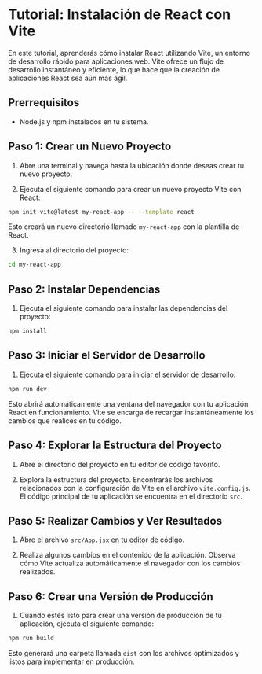 # Tutorial: Instalación de React con Vite

En este tutorial, aprenderás cómo instalar React utilizando Vite, un entorno de desarrollo rápido para aplicaciones web. Vite ofrece un flujo de desarrollo instantáneo y eficiente, lo que hace que la creación de aplicaciones React sea aún más ágil.

## Prerrequisitos

- Node.js y npm instalados en tu sistema.

## Paso 1: Crear un Nuevo Proyecto

1. Abre una terminal y navega hasta la ubicación donde deseas crear tu nuevo proyecto.

2. Ejecuta el siguiente comando para crear un nuevo proyecto Vite con React:

```bash
npm init vite@latest my-react-app -- --template react
```

Esto creará un nuevo directorio llamado `my-react-app` con la plantilla de React.

3. Ingresa al directorio del proyecto:

```bash
cd my-react-app
```

## Paso 2: Instalar Dependencias

1. Ejecuta el siguiente comando para instalar las dependencias del proyecto:

```bash
npm install
```

## Paso 3: Iniciar el Servidor de Desarrollo

1. Ejecuta el siguiente comando para iniciar el servidor de desarrollo:

```bash
npm run dev
```

Esto abrirá automáticamente una ventana del navegador con tu aplicación React en funcionamiento. Vite se encarga de recargar instantáneamente los cambios que realices en tu código.

## Paso 4: Explorar la Estructura del Proyecto

1. Abre el directorio del proyecto en tu editor de código favorito.

2. Explora la estructura del proyecto. Encontrarás los archivos relacionados con la configuración de Vite en el archivo `vite.config.js`. El código principal de tu aplicación se encuentra en el directorio `src`.

## Paso 5: Realizar Cambios y Ver Resultados

1. Abre el archivo `src/App.jsx` en tu editor de código.

2. Realiza algunos cambios en el contenido de la aplicación. Observa cómo Vite actualiza automáticamente el navegador con los cambios realizados.

## Paso 6: Crear una Versión de Producción

1. Cuando estés listo para crear una versión de producción de tu aplicación, ejecuta el siguiente comando:

```bash
npm run build
```

Esto generará una carpeta llamada `dist` con los archivos optimizados y listos para implementar en producción.
